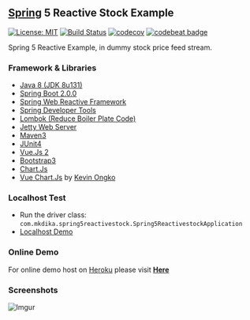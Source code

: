 ## [Spring](https://spring.io/) 5 Reactive Stock Example
[![License: MIT](https://img.shields.io/badge/License-MIT-blue.svg)](/LICENSE)
[![Build Status](https://travis-ci.org/mkdika/spring5-reactive-stock.svg?branch=master)](https://travis-ci.org/mkdika/spring5-reactive-stock)
[![codecov](https://codecov.io/gh/mkdika/spring5-reactive-stock/branch/master/graph/badge.svg)](https://codecov.io/gh/mkdika/spring5-reactive-stock)
[![codebeat badge](https://codebeat.co/badges/cdbb11e4-2290-4254-b3e3-95a0d5ae8565)](https://codebeat.co/projects/github-com-mkdika-spring5-reactive-stock-master)

Spring 5 Reactive Example, in dummy stock price feed stream.

### Framework & Libraries
- [Java 8 (JDK 8u131)](http://www.oracle.com/technetwork/java/javase/downloads/jdk8-downloads-2133151.html)
- [Spring Boot 2.0.0](https://docs.spring.io/spring-boot/docs/current-SNAPSHOT/reference/htmlsingle/)
- [Spring Web Reactive Framework](http://docs.spring.io/spring-framework/docs/5.0.0.M1/spring-framework-reference/html/web-reactive.html)
- [Spring Developer Tools](https://docs.spring.io/spring-boot/docs/current/reference/html/using-boot-devtools.html)
- [Lombok (Reduce Boiler Plate Code)](https://projectlombok.org/)
- [Jetty Web Server](http://www.eclipse.org/jetty/)
- [Maven3](https://maven.apache.org/)
- [JUnit4](http://junit.org/junit4/)
- [Vue.Js 2](https://vuejs.org/)
- [Bootstrap3](http://getbootstrap.com/)
- [Chart.Js](http://www.chartjs.org/)
- [Vue Chart.Js](https://github.com/kevinongko/vue-chart-js) by [Kevin Ongko](https://github.com/kevinongko)


### Localhost Test
- Run the driver class: `com.mkdika.spring5reactivestock.Spring5ReactivestockApplication`
- [Localhost Demo](http://localhost:8123/)


### Online Demo
For online demo host on [Heroku](https://www.heroku.com/) please visit [__Here__](https://reactivestock.herokuapp.com/)


### Screenshots
![Imgur](http://imgur.com/download/qig4qaA)
